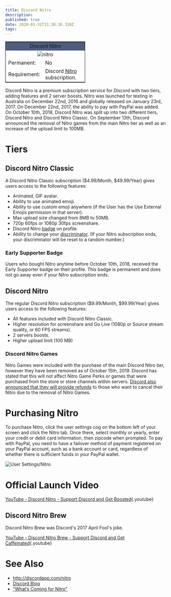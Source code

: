 ```yaml
---
title: Discord Nitro
description: 
published: true
date: 2020-01-31T21:38:36.330Z
tags: 
---
```


<table style="width:250px; border:1px solid black; float:center">
<tr>
<td colspan="2" style="background-color:#4F5D7F; text-align:center">Discord Nitro</td>
</tr>
<tr>
<td colspan="2" style="text-align:center"><img src="https://cdn.discordapp.com/emojis/340386793075769345.png?v=1" alt="nitro"></td>
</tr>
<tr>
<td>Permanent:</td>
<td>No</td>
</tr>
<tr>
<td>Requirement:</td>
<td>Discord <a href="https://discordia.me/Nitro">Nitro</a> subscription.</td>
</tr>
</table> 

Discord Nitro is a premium subscription service for Discord with two tiers, adding features and 2 server boosts. Nitro was launched for testing in Australia on December 22nd, 2016 and globally released on January 23rd, 2017. On December 22nd, 2017, the ability to pay with PayPal was added. On October 10th, 2018, Discord Nitro was split up into two different tiers, Discord Nitro and Discord Nitro Classic. On September 13th, Discord announced the removal of Nitro games from the main Nitro tier as well as an increase of the upload limit to 100MB.

# Tiers

## Discord Nitro Classic
A Discord Nitro Classic subscription ($4.99/Month, $49.99/Year) gives users access to the following features:

* Animated, GIF avatar.
* Ability to use animated emoji.
* Ability to use custom emoji anywhere (if the User has the Use External Emojis permission in that server).
* Max upload size changed from 8MB to 50MB.
* 720p 60fps or 1080p 30fps screenshare.
* Discord Nitro [badge](/badges) on profile.
* Ability to change your [discriminator](/discord-tag). (If your Nitro subscription ends, your discriminator will be reset to a random number.)

### Early Supporter Badge

Users who bought Nitro anytime before October 10th, 2018, received the Early Supporter badge on their profile. This badge is permanent and does not go away even if your Nitro subscription ends.

## Discord Nitro 
The regular Discord Nitro subscription ($9.99/Month, $99.99/Year) gives users access to the following features:

* All features included with Discord Nitro Classic.
* Higher resolution for screenshare and Go Live (1080p or Source stream quality, or 60 FPS streams).
* 2 servers boosts.
* Higher upload limit (100 MB)

### Discord Nitro Games

Nitro Games were included with the purchase of the main Discord Nitro tier, however they have been removed as of October 15th, 2019. Discord has stated that this will not affect Nitro Game Perks or games that were purchased from the store or store channels within servers. [Discord also announced that they will provide refunds](https://blog.discordapp.com/whats-coming-for-nitro-a732ddc4b5b1) to those who want to cancel their Nitro due to the removal of Nitro Games.


# Purchasing Nitro
To purchase Nitro, click the user settings cog on the bottom left of your screen and click the Nitro tab. Once there, select monthly or yearly, enter your credit or debit card information, then zipcode when prompted. To pay with PayPal, you need to have a failover method of payment registered on your PayPal account, such as a bank account or card, regardless of whether there is sufficient funds in your PayPal wallet.

![User Settings/Nitro](https://github.com/DiscordiaWiki/wiki/blob/master/uploads/nitro/94-be-52.png?raw=true)
# Official Launch Video

[YouTube - Discord Nitro - Support Discord and Get Boosted](https://www.youtube.com/watch?v=psIIWROIvtM){.youtube}

## Discord Nitro Brew
Discord Nitro Brew was Discord's 2017 April Fool's joke.

[YouTube - Discord Nitro Brew - Support Discord and Get Caffeinated](https://www.youtube.com/watch?v=9Z4GW6Vd6NI){.youtube}


# See Also
* http://discordapp.com/nitro
* [Discord Blog](https://blog.discordapp.com/)
* ["What’s Coming for Nitro"](https://blog.discordapp.com/whats-coming-for-nitro-a732ddc4b5b1)